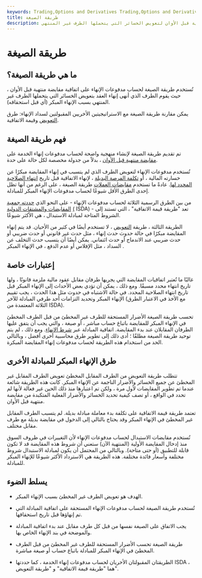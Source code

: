 ```yaml
---
keywords: Trading,Options and Derivatives Trading,Options and Derivatives
title: طريقة الصيغة
description: تُستخدم طريقة الصيغة لحساب مدفوعات الإنهاء في مقايضة منتهية قبل الأوان لتعويض الخسائر التي يتحملها الطرف غير المنتهي.
---
```


# طريقة الصيغة
## ما هي طريقة الصيغة؟

تُستخدم طريقة الصيغة لحساب مدفوعات الإنهاء على اتفاقية مقايضة منتهية قبل الأوان ، حيث يقوم الطرف الذي أنهى إنهاء العقد بتعويض الخسائر التي يتحملها الطرف غير المنتهي بسبب الإنهاء المبكر (أي قبل استحقاقه).

يمكن مقارنة طريقة الصيغة مع الاستراتيجيتين الأخريين المقبولتين لسداد الإنهاء: طرق [التعويض](/indemnification-method) وقيمة الاتفاقية.

## فهم طريقة الصيغة

تم تقديم طريقة الصيغة لإنشاء منهجية واضحة لحساب مدفوعات إنهاء الخدمة على [مقايضة منتهية قبل الأوان](/swap) ، بدلاً من جدولة مخصصة لكل حالة على حدة.

تُستخدم مدفوعات الإنهاء لتعويض الطرف الذي لم يتسبب في إنهاء المقايضة مبكرًا عن خسارته المالية ، أو [تكلفة الفرصة البديلة](/opportunitycost) ، لإنهاء الاتفاقية قبل تاريخ [انتهاء الصلاحية المحدد لها](/expirationdate). عادةً ما تستخدم [مقايضات العملات](/currencyswap) طريقة الصيغة ، على الرغم من أنها تظل إحدى الطرق الأقل شيوعًا لحساب مدفوعات الإنهاء المبكر للمبادلة.

من بين الطرق الرسمية الثلاثة لحساب مدفوعات الإنهاء - على النحو الذي [حددته جمعية المقايضات والمشتقات الدولية](/isda) [(](/isda) ISDA) - تعد "طريقة قيمة الاتفاقية" ، التي تستند إلى الشروط المتاحة لمبادلة الاستبدال ، هي الأكثر شيوعًا.

الطريقة الثالثة ، طريقة [التعويض](/indemnification-method) ، لا تستخدم أيضًا في كثير من الأحيان. قد يتم إنهاء المقايضة مبكرًا في حالة حدوث حدث إنهاء ، مثل حدث غير قانوني أو حدث ضريبي أو حدث ضريبي عند الاندماج أو حدث ائتماني. يمكن أيضًا أن يتسبب حدث التخلف عن السداد ، مثل الإفلاس أو عدم الدفع ، في الإنهاء المبكر .

## إعتبارات خاصة

غالبًا ما تُعتبر اتفاقيات المقايضة التي يجريها طرفان مقابل عقود مالية ملزمة قانونًا ، ولها تاريخ انتهاء محدد مسبقًا. ومع ذلك ، يمكن أن تؤدي بعض الأحداث إلى الإنهاء المبكر قبل تاريخ انتهاء الصلاحية المحدد. في حالة الاشتباه في حدوث مثل هذا الحدث ، يجب تقييم الإنهاء المبكر وتحديد التزامات أحد طرفي المبادلة للآخر (مع الأخذ في الاعتبار الطرق الثلاثة المعتمدة من ISDA).

تحسب طريقة الصيغة الأضرار المستحقة للطرف غير المخطئ من قبل الطرف المخطئ في الإنهاء المبكر للمقايضة باتباع حساب مباشر ، أو صيغة ، والتي يجب أن يتفق عليها الطرفان المقابلان عند بدء المقايضة. اتفاقية المبادلة عبر [شرط الإنهاء](/termination-clause). ومع ذلك ، لم يتم توحيد طريقة الصيغة مطلقًا ؛ أدى ذلك إلى تطوير طرق محاسبية أخرى أفضل ، وبالتالي الحد من استخدام هذه الطريقة لحساب مدفوعات إنهاء المقايضة المبكرة.

## طرق الإنهاء المبكر للمبادلة الأخرى

تتطلب طريقة التعويض من الطرف المقابل المخطئ تعويض الطرف المقابل غير المخطئ عن جميع الخسائر والأضرار الناجمة عن الإنهاء المبكر. كانت هذه الطريقة شائعة عندما تم تطوير المقايضات لأول مرة ، ولكن تم اعتبارها منذ ذلك الحين غير فعالة لأنها لم تحدد في الواقع ، أو تصف كيفية تحديد الخسائر والأضرار الفعلية المتكبدة من مقايضة منتهية قبل الأوان.

تعتمد طريقة قيمة الاتفاقية على تكلفة بدء معاملة مبادلة بديلة. لم يتسبب الطرف المقابل غير المخطئ في الإنهاء المبكر وقد يحتاج بالتالي إلى الدخول في مقايضة بديلة مع طرف مقابل مختلف.

تُستخدم مقايضات الاستبدال لحساب مدفوعات الإنهاء لأن التغييرات في ظروف السوق منذ إدخال المقايضة الأولية (المنتهية الآن) ستعني أن شروط هذه المقايضة قد لا تكون قابلة للتطبيق (أو حتى متاحة). وبالتالي من المحتمل أن يكون لمبادلة الاستبدال شروط مختلفة وأسعار فائدة مختلفة. هذه الطريقة هي الاسترداد الأكثر شيوعًا للإنهاء المبكر للمبادلة.

## يسلط الضوء

- الهدف هو تعويض الطرف غير المخطئ بسبب الإنهاء المبكر.

- تُستخدم طريقة الصيغة لحساب مدفوعات الإنهاء المستحقة على اتفاقية المبادلة التي تم إنهاؤها قبل تاريخ استحقاقها.

- يجب الاتفاق على الصيغة نفسها من قبل كل طرف مقابل عند بدء اتفاقية المبادلة والموضحة في بند الإنهاء الخاص بها.

- طريقة الصيغة تحسب الأضرار المستحقة للطرف غير المخطئ من قبل الطرف المخطئ في الإنهاء المبكر للمبادلة باتباع حساب أو صيغة مباشرة.

- الطريقتان المقبولتان الأخريان لحساب مدفوعات إنهاء الخدمة ، كما حددتها ISDA ، هما "طريقة قيمة الاتفاقية" و "طريقة التعويض".

